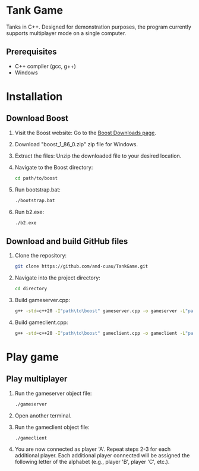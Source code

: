 # Tank Game
Tanks in C++.  Designed for demonstration purposes, the program currently supports multiplayer mode on a single computer.

## Prerequisites
- C++ compiler (gcc, g++)
- Windows


# Installation
## Download Boost
1. Visit the Boost website: Go to the [Boost Downloads page](https://www.boost.org/users/download/).
2. Download "boost_1_86_0.zip" zip file for Windows.
3. Extract the files: Unzip the downloaded file to your desired location.


1. Navigate to the Boost directory:
   ```bash
   cd path/to/boost

2. Run bootstrap.bat:
   ```bash
   ./bootstrap.bat

2. Run b2.exe:
   ```bash
   ./b2.exe


## Download and build GitHub files
1. Clone the repository:
   ```bash
   git clone https://github.com/and-cuau/TankGame.git
   
2. Navigate into the project directory:
    ```bash
   cd directory

3. Build gameserver.cpp:
   ```bash
   g++ -std=c++20 -I"path\to\boost" gameserver.cpp -o gameserver -L"path\to\boost\stage\lib" -lstdc++ "path\to\boost\stage\lib\libboost_system-vc143-mt-x64-1_86.lib" -lws2_32

6. Build gameclient.cpp:
   ```bash
   g++ -std=c++20 -I"path\to\boost" gameclient.cpp -o gameclient -L"path\to\boost\stage\lib" -lstdc++ "path\to\boost\stage\lib\libboost_system-vc143-mt-x64-1_86.lib" -lws2_32

# Play game

## Play multiplayer

1. Run the gameserver object file:
      ```bash
   ./gameserver
      
2. Open another terminal.

3. Run the gameclient object file:
      ```bash
   ./gameclient

4. You are now connected as player 'A'. Repeat steps 2-3 for each additional player. Each additional player connected will be assigned the following letter of the alphabet (e.g., player 'B', player 'C', etc.).



